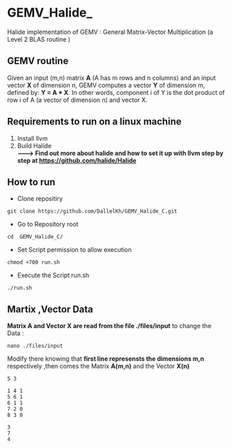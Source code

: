 # GEMV_Halide_
Halide implementation of GEMV : General Matrix-Vector Multiplication (a Level 2 BLAS routine ) 

## GEMV routine

Given an input (m,n) matrix **A** (A has m rows and n columns) and an input vector **X** of dimension n, GEMV computes a vector **Y** of dimension m, defined by: **Y = A * X**. In other words, component i of Y is the dot product of row i of A (a vector of dimension n) and vector X.

## Requirements to run on a linux machine 
1. Install llvm 
1. Build Halide <br/>
    **---> Find out more about halide and how to set it up with llvm step by step at https://github.com/halide/Halide**
 
## How to run
* Clone repositiry 
```
git clone https://github.com/DallelKh/GEMV_Halide_C.git
```
* Go to Repository root
```
cd  GEMV_Halide_C/
```
* Set Script permission to allow execution
```
chmod +700 run.sh
```
* Execute the Script run.sh
```
./run.sh
```

## Martix ,Vector Data 
**Matrix A and Vector X are read from the file ./files/input**
to change the Data :
```
nano ./files/input
```
Modify there knowing that **first line represensts the dimensions m,n** respectively ,then comes the Matrix **A(m,n)** and the Vector **X(n)** 
```
5 3

1 4 1
5 6 1
6 1 1
7 2 0
8 3 0

3
7
4

```


